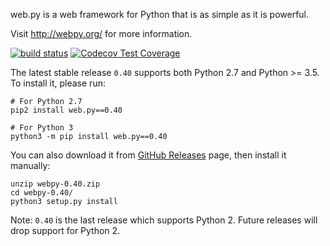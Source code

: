 web.py is a web framework for Python that is as simple as it is powerful.

Visit http://webpy.org/ for more information.

[![build status](https://secure.travis-ci.org/webpy/webpy.png?branch=master)](https://travis-ci.org/webpy/webpy)
[![Codecov Test Coverage](https://codecov.io/gh/webpy/webpy/branch/master/graphs/badge.svg?style=flat)](https://codecov.io/gh/webpy/webpy)

The latest stable release `0.40` supports both Python 2.7 and Python >= 3.5.
To install it, please run:

```
# For Python 2.7
pip2 install web.py==0.40

# For Python 3
python3 -m pip install web.py==0.40
```

You can also download it from [GitHub Releases](https://github.com/webpy/webpy/releases)
page, then install it manually:

```
unzip webpy-0.40.zip
cd webpy-0.40/
python3 setup.py install
```

Note: `0.40` is the last release which supports Python 2. Future releases
will drop support for Python 2.
